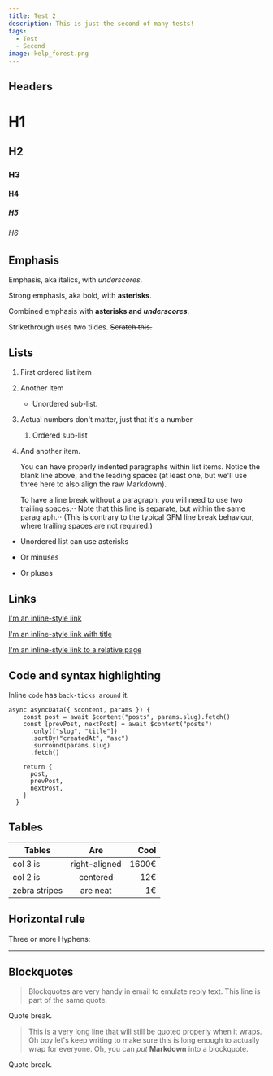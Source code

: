 ```yaml
---
title: Test 2
description: This is just the second of many tests!
tags:
  - Test
  - Second
image: kelp_forest.png
---
```


## Headers

# H1

## H2

### H3

#### H4

##### H5

###### H6

## Emphasis

Emphasis, aka italics, with _underscores_.

Strong emphasis, aka bold, with **asterisks**.

Combined emphasis with **asterisks and _underscores_**.

Strikethrough uses two tildes. ~~Scratch this.~~

## Lists

1. First ordered list item
2. Another item
   - Unordered sub-list.
3. Actual numbers don't matter, just that it's a number
   1. Ordered sub-list
4. And another item.

   You can have properly indented paragraphs within list items. Notice the blank line above, and the leading spaces (at least one, but we'll use three here to also align the raw Markdown).

   To have a line break without a paragraph, you will need to use two trailing spaces.⋅⋅
   Note that this line is separate, but within the same paragraph.⋅⋅
   (This is contrary to the typical GFM line break behaviour, where trailing spaces are not required.)

- Unordered list can use asterisks

* Or minuses

- Or pluses

## Links

[I'm an inline-style link](https://github.com)

[I'm an inline-style link with title](https://github.com "GitHub's Homepage")

[I'm an inline-style link to a relative page](/posts)

## Code and syntax highlighting

Inline `code` has `back-ticks around` it.

```js{1,8-12}[pages/posts/_slug.vue]
async asyncData({ $content, params }) {
    const post = await $content("posts", params.slug).fetch()
    const [prevPost, nextPost] = await $content("posts")
      .only(["slug", "title"])
      .sortBy("createdAt", "asc")
      .surround(params.slug)
      .fetch()

    return {
      post,
      prevPost,
      nextPost,
    }
  }
```

## Tables

| Tables        |      Are      |  Cool |
| ------------- | :-----------: | ----: |
| col 3 is      | right-aligned | 1600€ |
| col 2 is      |   centered    |   12€ |
| zebra stripes |   are neat    |    1€ |

## Horizontal rule

Three or more Hyphens:

---

## Blockquotes

> Blockquotes are very handy in email to emulate reply text.
> This line is part of the same quote.

Quote break.

> This is a very long line that will still be quoted properly when it wraps. Oh boy let's keep writing to make sure this is long enough to actually wrap for everyone. Oh, you can _put_ **Markdown** into a blockquote.

Quote break.
